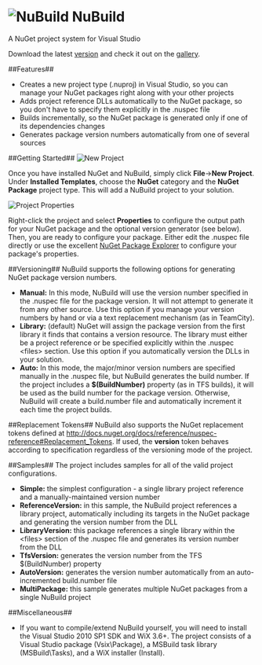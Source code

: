 ![NuBuild](https://raw.github.com/bspell1/NuBuild/master/NuBuild.png) NuBuild
=========================================================================
A NuGet project system for Visual Studio

Download the latest [version](http://github.com/downloads/bspell1/NuBuild/NuBuild.msi) and check it out on the [gallery](http://visualstudiogallery.msdn.microsoft.com/3efbfdea-7d51-4d45-a954-74a2df51c5d0).

##Features##
* Creates a new project type (.nuproj) in Visual Studio, so you can manage your NuGet packages right along with your other projects
* Adds project reference DLLs automatically to the NuGet package, so you don't have to specify them explicitly in the .nuspec file
* Builds incrementally, so the NuGet package is generated only if one of its dependencies changes
* Generates package version numbers automatically from one of several sources

##Getting Started##
![New Project](https://raw.github.com/wiki/bspell1/nubuild/newproj.png)

Once you have installed NuGet and NuBuild, simply click **File**->**New Project**. Under **Installed Templates**, choose the **NuGet** category and the **NuGet Package** project type. This will add a NuBuild project to your solution.

![Project Properties](https://raw.github.com/wiki/bspell1/nubuild/projprop.png)

Right-click the project and select **Properties** to configure the output path for your NuGet package and the optional version generator (see below). Then, you are ready to configure your package. Either edit the .nuspec file directly or use the excellent [NuGet Package Explorer](http://npe.codeplex.com/) to configure your package's properties.

##Versioning##
NuBuild supports the following options for generating NuGet package version numbers.

* **Manual:** In this mode, NuBuild will use the version number specified in the .nuspec file for the package version. It will not attempt to generate it from any other source. Use this option if you manage your version numbers by hand or via a text replacement mechanism (as in TeamCity).
* **Library:** (default) NuGet will assign the package version from the first library it finds that contains a version resource. The library must either be a project reference or be specified explicitly within the .nuspec &lt;files&gt; section. Use this option if you automatically version the DLLs in your solution.
* **Auto:** In this mode, the major/minor version numbers are specified manually in the .nuspec file, but NuBuild generates the build number. If the project includes a **$(BuildNumber)** property (as in TFS builds), it will be used as the build number for the package version. Otherwise, NuBuild will create a build.number file and automatically increment it each time the project builds.

##Replacement Tokens##
NuBuild also supports the NuGet replacement tokens defined at http://docs.nuget.org/docs/reference/nuspec-reference#Replacement_Tokens. If used, the **version** token behaves according to specification regardless of the versioning mode of the project.

##Samples##
The project includes samples for all of the valid project configurations.

* **Simple:** the simplest configuration - a single library project reference and a manually-maintained version number
* **ReferenceVersion:** in this sample, the NuBuild project references a library project, automatically including its targets in the NuGet package and generating the version number from the DLL
* **LibraryVersion:** this package references a single library within the &lt;files&gt; section of the .nuspec file and generates its version number from the DLL
* **TfsVersion:** generates the version number from the TFS $(BuildNumber) property
* **AutoVersion:** generates the version number automatically from an auto-incremented build.number file
* **MultiPackage:** this sample generates multiple NuGet packages from a single NuBuild project

##Miscellaneous##
* If you want to compile/extend NuBuild yourself, you will need to install the Visual Studio 2010 SP1 SDK and WiX 3.6+. The project consists of a Visual Studio package (Vsix\Package), a MSBuild task library (MSBuild\Tasks), and a WiX installer (Install).
